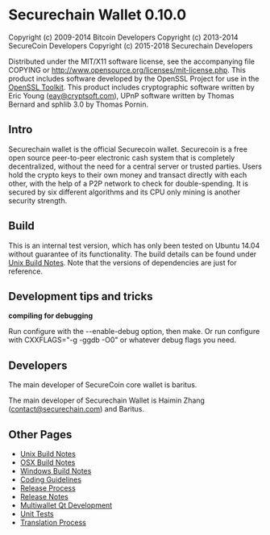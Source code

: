Securechain Wallet 0.10.0
====================

Copyright (c) 2009-2014 Bitcoin Developers
Copyright (c) 2013-2014 SecureCoin Developers
Copyright (c) 2015-2018 Securechain Developers

Distributed under the MIT/X11 software license, see the accompanying
file COPYING or http://www.opensource.org/licenses/mit-license.php.
This product includes software developed by the OpenSSL Project for use in the [OpenSSL Toolkit](http://www.openssl.org/). This product includes
cryptographic software written by Eric Young ([eay@cryptsoft.com](mailto:eay@cryptsoft.com)), UPnP software written by Thomas Bernard and
sphlib 3.0 by Thomas Pornin.


Intro
---------------------
Securechain wallet is the official Securecoin wallet. Securecoin is a
free open source peer-to-peer electronic cash system that is
completely decentralized, without the need for a central server or trusted
parties.  Users hold the crypto keys to their own money and transact directly
with each other, with the help of a P2P network to check for double-spending. It is secured by six different algorithms and its CPU only mining is another security strength. 


Build
---------------------
This is an internal test version, which has only been tested on Ubuntu 14.04 without guarantee of its functionality.
The build details can be found under [Unix Build Notes](doc/build-unix.md).
Note that the versions of dependencies are just for reference.


Development tips and tricks
---------------------------
**compiling for debugging**

Run configure with the --enable-debug option, then make. Or run configure with
CXXFLAGS="-g -ggdb -O0" or whatever debug flags you need.


Developers
---------------------
The main developer of SecureCoin core wallet is baritus.

The main developer of Securechain Wallet is Haimin Zhang ([contact@securechain.com](mailto:contact@securechain.com)) and Baritus.


Other Pages
---------------------
- [Unix Build Notes](doc/build-unix.md)
- [OSX Build Notes](build-osx.md)
- [Windows Build Notes](build-msw.md)
- [Coding Guidelines](coding.md)
- [Release Process](doc/release-process.md)
- [Release Notes](doc/release-notes.md)
- [Multiwallet Qt Development](multiwallet-qt.md)
- [Unit Tests](unit-tests.md)
- [Translation Process](translation_process.md)
